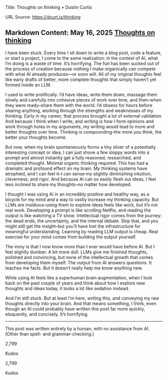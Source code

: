 Title: Thoughts on thinking • Dustin Curtis

URL Source: https://dcurt.is/thinking

Markdown Content:
May 16, 2025
[Thoughts on thinking](https://dcurt.is/thinking)
-------------------------------------------------

I have been stuck. Every time I sit down to write a blog post, code a feature, or start a project, I come to the same realization: in the context of AI, what I’m doing is a waste of time. It’s horrifying. The fun has been sucked out of the process of creation because nothing I make organically can compete with what AI already produces—or soon will. All of my original thoughts feel like early drafts of better, more complete thoughts that simply haven’t yet formed inside an LLM.

I used to write prolifically. I’d have ideas, write them down, massage them slowly and carefully into cohesive pieces of work over time, and then–when they were ready–share them with the world. I’d obsess for hours before sharing anything, working through the strengths and weaknesses of my thinking. Early in my career, that process brought a lot of external validation. And because I think when I write, and writing is how I form opinions and work through holes in my arguments, my writing would lead to more and better thoughts over time. Thinking is compounding–the more you think, the better your thoughts become.

But now, when my brain spontaneously forms a tiny sliver of a potentially interesting concept or idea, I can just shove a few sloppy words into a prompt and almost instantly get a fully reasoned, researched, and completed thought. Minimal organic thinking required. This has had a dramatic and profound effect on my brain. My thinking systems have atrophied, and I can feel it–I can sense my slightly diminishing intuition, cleverness, and rigor. And because AI can so easily flesh out ideas, I feel less inclined to share my thoughts–no matter how developed.

I thought I was using AI in an incredibly positive and healthy way, as a bicycle for my mind and a way to vastly increase my thinking capacity. But LLMs are insidious–using them to explore ideas feels like work, but it’s not real work. Developing a prompt is like scrolling Netflix, and reading the output is like watching a TV show. Intellectual rigor comes from the journey: the dead ends, the uncertainty, and the internal debate. Skip that, and you might still get the insight–but you’ll have lost the infrastructure for meaningful understanding. Learning by reading LLM output is cheap. Real exercise for your mind comes from building the output yourself.

The irony is that I now know more than I ever would have before AI. But I feel slightly dumber. A bit more dull. LLMs give me finished thoughts, polished and convincing, but none of the intellectual growth that comes from developing them myself. The output from AI answers questions. It teaches me facts. But it doesn’t really help me _know_ anything new.

While using AI feels like a superhuman brain augmentation, when I look back on the past couple of years and think about how I explore new thoughts and ideas today, it looks a lot like sedation instead.

And I’m still stuck. But at least I’m here, writing this, and conveying my raw thoughts directly into your brain. And that means something, I think, even though an AI could probably have written this post far more quickly, eloquently, and concisely. It’s horrifying.

* * *

This post was written entirely by a human, with no assistance from AI. (Other than spell- and grammar-checking.)

[](https://dcurt.is/thinking#kudo)
2,799

Kudos

[](https://dcurt.is/thinking#kudo)
2,799

Kudos
